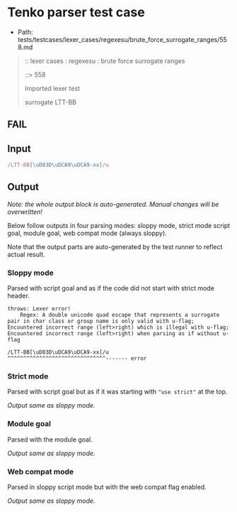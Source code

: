 # Tenko parser test case

- Path: tests/testcases/lexer_cases/regexesu/brute_force_surrogate_ranges/558.md

> :: lexer cases : regexesu : brute force surrogate ranges
>
> ::> 558
>
> Imported lexer test
>
> surrogate LTT-BB

## FAIL

## Input

`````js
/LTT-BB[\uD83D\uDCA9\uDCA9-xx]/u
`````

## Output

_Note: the whole output block is auto-generated. Manual changes will be overwritten!_

Below follow outputs in four parsing modes: sloppy mode, strict mode script goal, module goal, web compat mode (always sloppy).

Note that the output parts are auto-generated by the test runner to reflect actual result.

### Sloppy mode

Parsed with script goal and as if the code did not start with strict mode header.

`````
throws: Lexer error!
    Regex: A double unicode quad escape that represents a surrogate pair in char class or group name is only valid with u-flag; Encountered incorrect range (left>right) which is illegal with u-flag; Encountered incorrect range (left>right) when parsing as if without u-flag

/LTT-BB[\uD83D\uDCA9\uDCA9-xx]/u
^^^^^^^^^^^^^^^^^^^^^^^^^^^^^^^------- error
`````

### Strict mode

Parsed with script goal but as if it was starting with `"use strict"` at the top.

_Output same as sloppy mode._

### Module goal

Parsed with the module goal.

_Output same as sloppy mode._

### Web compat mode

Parsed in sloppy script mode but with the web compat flag enabled.

_Output same as sloppy mode._

